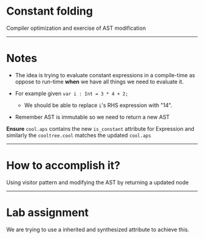 # Constant folding

Compiler optimization and exercise of AST modification

---

# Notes

- The idea is trying to evaluate constant expressions in a compile-time as oppose to run-time **when** we have all things we need to evaluate it.

- For example given `var i : Int = 3 * 4 + 2;`
  - We should be able to replace `i`'s RHS expression with "14". 

- Remember AST is immutable so we need to return a new AST


**Ensure** `cool.aps` contains the new `is_constant` attribute for Expression and similarly the `cooltree.cool` matches the updated `cool.aps`

---

# How to accomplish it?

Using visitor pattern and modifying the AST by returning a updated node

---

# Lab assignment

We are trying to use a inherited and synthesized attribute to achieve this.
